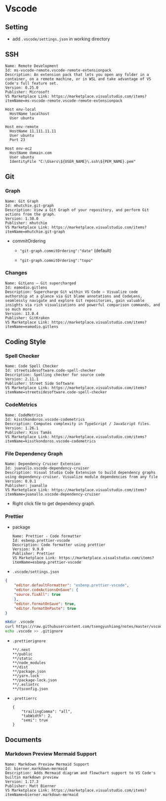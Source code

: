 # Vscode

## Setting

- add `.vscode/settings.json` in working directory

## SSH

```
Name: Remote Development
Id: ms-vscode-remote.vscode-remote-extensionpack
Description: An extension pack that lets you open any folder in a container, on a remote machine, or in WSL and take advantage of VS Code's full feature set.
Version: 0.25.0
Publisher: Microsoft
VS Marketplace Link: https://marketplace.visualstudio.com/items?itemName=ms-vscode-remote.vscode-remote-extensionpack
```
```
Host env-local
  HostName localhost
  User ubuntu

Host env-remote
  HostName 11.111.11.11
  User ubuntu
  Port 23

Host env-ec2
  HostName domain.com
  User ubuntu
  IdentityFile "C:\Users\${USER_NAME}\.ssh\${PEM_NAME}.pem"
```

## Git 

### Graph

```
Name: Git Graph
Id: mhutchie.git-graph
Description: View a Git Graph of your repository, and perform Git actions from the graph.
Version: 1.30.0
Publisher: mhutchie
VS Marketplace Link: https://marketplace.visualstudio.com/items?itemName=mhutchie.git-graph
```

- commitOrdering

    - `"git-graph.commitOrdering":"date"` (default)

    - `"git-graph.commitOrdering":"topo"`

### Changes

```
Name: GitLens — Git supercharged
Id: eamodio.gitlens
Description: Supercharge Git within VS Code — Visualize code authorship at a glance via Git blame annotations and CodeLens, seamlessly navigate and explore Git repositories, gain valuable insights via rich visualizations and powerful comparison commands, and so much more
Version: 13.0.4
Publisher: GitKraken
VS Marketplace Link: https://marketplace.visualstudio.com/items?itemName=eamodio.gitlens
```

## Coding Style

### Spell Checker

```
Name: Code Spell Checker
Id: streetsidesoftware.code-spell-checker
Description: Spelling checker for source code
Version: 2.11.1
Publisher: Street Side Software
VS Marketplace Link: https://marketplace.visualstudio.com/items?itemName=streetsidesoftware.code-spell-checker
```

### CodeMetrics

```
Name: CodeMetrics
Id: kisstkondoros.vscode-codemetrics
Description: Computes complexity in TypeScript / JavaScript files.
Version: 1.26.1
Publisher: Kiss Tamás
VS Marketplace Link: https://marketplace.visualstudio.com/items?itemName=kisstkondoros.vscode-codemetrics
```

### File Dependency Graph

```
Name: Dependency Cruiser Extension
Id: juanallo.vscode-dependency-cruiser
Description: Visual Studio Code Extension to build dependency graphs using dependency-cruiser. Visualize module dependencies from any file
Version: 0.0.1
Publisher: juanallo
VS Marketplace Link: https://marketplace.visualstudio.com/items?itemName=juanallo.vscode-dependency-cruiser
```
- Right click file to get dependency graph.

### Prettier

- package

    ```
    Name: Prettier - Code formatter
    Id: esbenp.prettier-vscode
    Description: Code formatter using prettier
    Version: 9.9.0
    Publisher: Prettier
    VS Marketplace Link: https://marketplace.visualstudio.com/items?itemName=esbenp.prettier-vscode
    ```

- `.vscode/settings.json`

```json
{
    "editor.defaultFormatter": "esbenp.prettier-vscode",
    "editor.codeActionsOnSave": {
    "source.fixAll": true
    },
    "editor.formatOnSave": true,
    "editor.formatOnPaste": true
}
```

```bash
mkdir .vscode
curl https://raw.githubusercontent.com/tsengyushiang/notes/master/vscode/settings.json --output ./.vscode/settings.json
echo .vscode >> .gitignore
```

- `.prettierignore`

    ```
    **/.next
    **/public
    **/static
    **/node_modules
    **/dist
    **/package.json
    **/yarn.lock
    **/package-lock.json
    **/.eslintrc
    **/tsconfig.json
    ```

- `.prettierrc`

    ```
    {
        "trailingComma": "all",
        "tabWidth": 2,
        "semi": true
    }
    ```

## Documents

### Markdown Preview Mermaid Support
```
Name: Markdown Preview Mermaid Support
Id: bierner.markdown-mermaid
Description: Adds Mermaid diagram and flowchart support to VS Code's builtin markdown preview
Version: 1.17.3
Publisher: Matt Bierner
VS Marketplace Link: https://marketplace.visualstudio.com/items?itemName=bierner.markdown-mermaid
```
